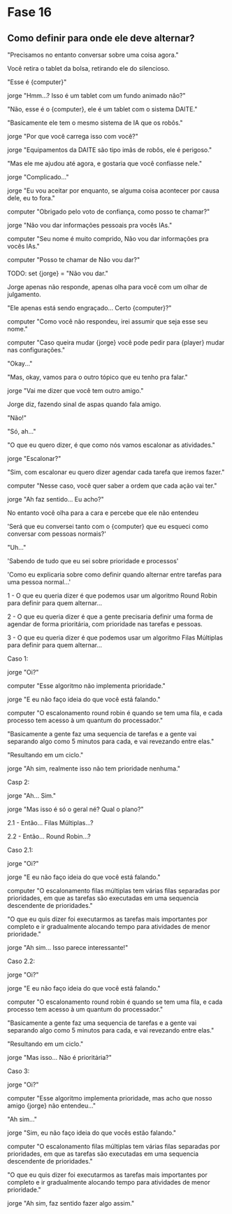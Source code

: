# Fase 16

## Como definir para onde ele deve alternar?

"Precisamos no entanto conversar sobre uma coisa agora."

Você retira o tablet da bolsa, retirando ele do silencioso.

"Esse é {computer}"

jorge "Hmm...? Isso é um tablet com um fundo animado nâo?"

"Não, esse é o {computer}, ele é um tablet com o sistema DAITE."

"Basicamente ele tem o mesmo sistema de IA que os robôs."

jorge "Por que você carrega isso com você?"

jorge "Equipamentos da DAITE são tipo imãs de robôs, ele é perigoso."

"Mas ele me ajudou até agora, e gostaria que você confiasse nele."

jorge "Complicado..."

jorge "Eu vou aceitar por enquanto, se alguma coisa acontecer por causa dele, eu to fora."

computer "Obrigado pelo voto de confiança, como posso te chamar?"

jorge "Não vou dar informações pessoais pra vocês IAs."

computer "Seu nome é muito comprido, Não vou dar informações pra vocês IAs."

computer "Posso te chamar de Não vou dar?"

TODO: set {jorge} = "Não vou dar."

Jorge apenas não responde, apenas olha para você com um olhar de julgamento.

"Ele apenas está sendo engraçado... Certo {computer}?"

computer "Como você não respondeu, irei assumir que seja esse seu nome."

computer "Caso queira mudar {jorge} você pode pedir para {player} mudar nas configurações."

"Okay..."

"Mas, okay, vamos para o outro tópico que eu tenho pra falar."

jorge "Vai me dizer que você tem outro amigo."

Jorge diz, fazendo sinal de aspas quando fala amigo.

"Não!"

"Só, ah..."

"O que eu quero dizer, é que como nós vamos escalonar as atividades."

jorge "Escalonar?"

"Sim, com escalonar eu quero dizer agendar cada tarefa que iremos fazer."

computer "Nesse caso, você quer saber a ordem que cada ação vai ter."

jorge "Ah faz sentido... Eu acho?"

No entanto você olha para a cara e percebe que ele não entendeu

'Será que eu conversei tanto com o {computer} que eu esqueci como conversar com pessoas normais?'

"Uh..."

'Sabendo de tudo que eu sei sobre prioridade e processos'

'Como eu explicaria sobre como definir quando alternar entre tarefas para uma pessoa normal...'

1 - O que eu queria dizer é que podemos usar um algoritmo Round Robin para definir para quem alternar...

2 - O que eu queria dizer é que a gente precisaria definir uma forma de agendar de forma prioritária, com prioridade nas tarefas e pessoas.

3 - O que eu queria dizer é que podemos usar um algoritmo Filas Múltiplas para definir para quem alternar...

Caso 1:

jorge "Oi?"

computer "Esse algoritmo não implementa prioridade."

jorge "E eu não faço ideia do que você está falando."

computer "O escalonamento round robin é quando se tem uma fila, e cada processo tem acesso à um quantum do processador."

"Basicamente a gente faz uma sequencia de tarefas e a gente vai separando algo como 5 minutos para cada, e vai revezando entre elas."

"Resultando em um ciclo."

jorge "Ah sim, realmente isso não tem prioridade nenhuma."

Casp 2:

jorge "Ah... Sim."

jorge "Mas isso é só o geral né? Qual o plano?"

2.1 - Então... Filas Múltiplas...?

2.2 - Então... Round Robin...?

Caso 2.1:

jorge "Oi?"

jorge "E eu não faço ideia do que você está falando."

computer "O escalonamento filas múltiplas tem várias filas separadas por prioridades, em que as tarefas são executadas em uma sequencia descendente de prioridades."

"O que eu quis dizer foi executarmos as tarefas mais importantes por completo e ir gradualmente alocando tempo para atividades de menor prioridade."

jorge "Ah sim... Isso parece interessante!"

Caso 2.2:

jorge "Oi?"

jorge "E eu não faço ideia do que você está falando."

computer "O escalonamento round robin é quando se tem uma fila, e cada processo tem acesso à um quantum do processador."

"Basicamente a gente faz uma sequencia de tarefas e a gente vai separando algo como 5 minutos para cada, e vai revezando entre elas."

"Resultando em um ciclo."

jorge "Mas isso... Não é prioritária?"

Caso 3:

jorge "Oi?"

computer "Esse algoritmo implementa prioridade, mas acho que nosso amigo {jorge} não entendeu..."

"Ah sim..."

jorge "Sim, eu não faço ideia do que vocês estão falando."

computer "O escalonamento filas múltiplas tem várias filas separadas por prioridades, em que as tarefas são executadas em uma sequencia descendente de prioridades."

"O que eu quis dizer foi executarmos as tarefas mais importantes por completo e ir gradualmente alocando tempo para atividades de menor prioridade."

jorge "Ah sim, faz sentido fazer algo assim."
